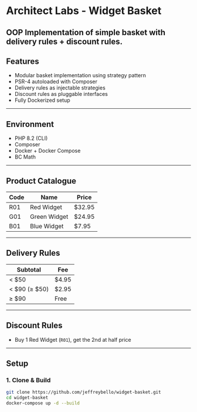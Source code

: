 #  Architect Labs - Widget Basket

OOP Implementation of simple basket with delivery rules + discount rules.
---

## Features

- Modular basket implementation using strategy pattern
- PSR-4 autoloaded with Composer
- Delivery rules as injectable strategies
- Discount rules as pluggable interfaces
- Fully Dockerized setup

---

## Environment

- PHP 8.2 (CLI)
- Composer
- Docker + Docker Compose
- BC Math

---

## Product Catalogue

| Code | Name         | Price   |
|------|--------------|---------|
| R01  | Red Widget   | $32.95  |
| G01  | Green Widget | $24.95  |
| B01  | Blue Widget  | $7.95   |

---

## Delivery Rules

| Subtotal        | Fee   |
|-----------------|--------|
| < $50           | $4.95 |
| < $90 (≥ $50)   | $2.95 |
| ≥ $90           | Free  |

---

## Discount Rules

- Buy 1 Red Widget (`R01`), get the 2nd at half price

---

## Setup

### 1. Clone & Build

```bash
git clone https://github.com/jeffreybello/widget-basket.git
cd widget-basket
docker-compose up -d --build

